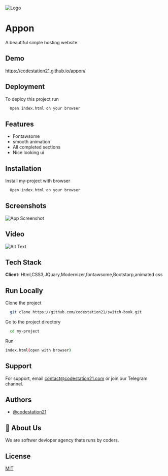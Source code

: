 
![Logo](https://firebasestorage.googleapis.com/v0/b/codestation21-42e53.appspot.com/o/CodeStation-21-logo.jpg?alt=media&token=b944de69-81fd-436a-85a8-96d693aa13cb)


# Appon

A beautiful simple hosting website.

## Demo

https://codestation21.github.io/appon/

## Deployment

To deploy this project run

```bash
  Open index.html on your browser
```


## Features

- Fontawsome
- smooth animation
- All completed sections
- Nice looking ui


## Installation

Install my-project with browser

```bash
  Open index.html on your browser
```
    
## Screenshots

![App Screenshot](https://firebasestorage.googleapis.com/v0/b/codestation21-42e53.appspot.com/o/appon.jpeg?alt=media&token=f8736858-4890-45dd-8033-5b2cec62dca2)





## Video

![Alt Text](https://media.giphy.com/media/nvCBMTtkQrgp3kr02S/giphy.gif)
## Tech Stack

**Client:** 
Html,CSS3,JQuary,Modernizer,fontawsome,Bootstarp,animated css




## Run Locally

Clone the project

```bash
  git clone https://github.com/codestation21/switch-book.git
```

Go to the project directory

```bash
  cd my-project
```
Run
```bash
index.html(open with browser)
```


## Support

For support, email contact@codestation21.com or join our Telegram channel.


## Authors

- [@codestation21](https://www.github.com/codestation21)


## 🚀 About Us
We are softwer devloper agency thats runs by coders.


## License

[MIT](https://codestation21.com/licences)

